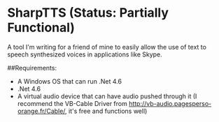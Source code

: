 # SharpTTS (Status: Partially Functional)
A tool I'm writing for a friend of mine to easily allow the use of text to speech synthesized voices in applications like Skype.

##Requirements:
* A Windows OS that can run .Net 4.6
* .Net 4.6
* A virtual audio device that can have audio pushed through it (I recommend the VB-Cable Driver from http://vb-audio.pagesperso-orange.fr/Cable/, it's free and functions well)
